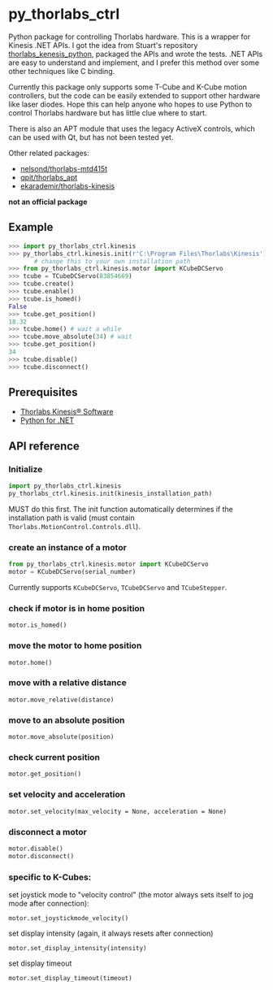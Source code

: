 # py_thorlabs_ctrl
Python package for controlling Thorlabs hardware. This is a wrapper for Kinesis .NET APIs. I got the idea from Stuart's repository [thorlabs_kenesis_python](https://github.com/trautsned/thorlabs_kenesis_python), packaged the APIs and wrote the tests. .NET APIs are easy to understand and implement, and I prefer this method over some other techniques like C binding.

Currently this package only supports some T-Cube and K-Cube motion controllers, but the code can be easily extended to support other hardware like laser diodes. Hope this can help anyone who hopes to use Python to control Thorlabs hardware but has little clue where to start.

There is also an APT module that uses the legacy ActiveX controls, which can be used with Qt, but has not been tested yet.

Other related packages:
* [nelsond/thorlabs-mtd415t](https://github.com/nelsond/thorlabs-mtd415t)
* [qpit/thorlabs_apt](https://github.com/qpit/thorlabs_apt)
* [ekarademir/thorlabs-kinesis](https://github.com/ekarademir/thorlabs-kinesis)

**not an official package**

## Example

```Python
>>> import py_thorlabs_ctrl.kinesis
>>> py_thorlabs_ctrl.kinesis.init(r'C:\Program Files\Thorlabs\Kinesis') 
       # change this to your own installation path
>>> from py_thorlabs_ctrl.kinesis.motor import KCubeDCServo
>>> tcube = TCubeDCServo(83854669)
>>> tcube.create()
>>> tcube.enable()
>>> tcube.is_homed()
False
>>> tcube.get_position()
18.32
>>> tcube.home() # wait a while
>>> tcube.move_absolute(34) # wait
>>> tcube.get_position()
34
>>> tcube.disable()
>>> tcube.disconnect()
```

## Prerequisites

* [Thorlabs Kinesis® Software](https://www.thorlabs.com/newgrouppage9.cfm?objectgroup_id=10285)
* [Python for .NET](https://github.com/pythonnet/pythonnet)

## API reference

### Initialize

```Python
import py_thorlabs_ctrl.kinesis
py_thorlabs_ctrl.kinesis.init(kinesis_installation_path)
```

MUST do this first. The init function automatically determines if the installation path is valid (must contain `Thorlabs.MotionControl.Controls.dll`).

### create an instance of a motor

```Python
from py_thorlabs_ctrl.kinesis.motor import KCubeDCServo
motor = KCubeDCServo(serial_number)
```

Currently supports `KCubeDCServo`, `TCubeDCServo` and `TCubeStepper`.

### check if motor is in home position

`motor.is_homed()`

### move the motor to home position

`motor.home()`

### move with a relative distance

`motor.move_relative(distance)`

### move to an absolute position

`motor.move_absolute(position)`

### check current position

`motor.get_position()`

### set velocity and acceleration

`motor.set_velocity(max_velocity = None, acceleration = None)`

### disconnect a motor 

```Python
motor.disable()
motor.disconnect()
```

### specific to K-Cubes:

set joystick mode to "velocity control" (the motor always sets itself to jog mode after connection):

`motor.set_joystickmode_velocity()`

set display intensity (again, it always resets after connection)

`motor.set_display_intensity(intensity)`

set display timeout

`motor.set_display_timeout(timeout)`
